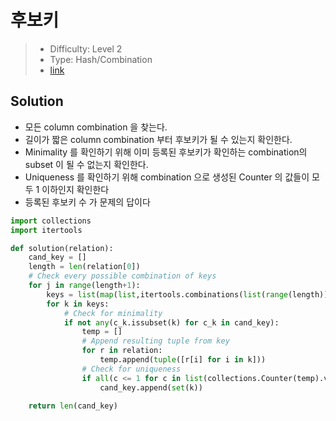 # 후보키

> - Difficulty: Level 2
> - Type: Hash/Combination
> - [link](https://programmers.co.kr/learn/courses/30/lessons/42890)

## Solution

- 모든 column combination 을 찾는다.
- 길이가 짧은 column combination 부터 후보키가 될 수 있는지 확인한다.
- Minimality 를 확인하기 위해 이미 등록된 후보키가 확인하는 combination의 subset 이 될 수 없는지 확인한다.
- Uniqueness 를 확인하기 위해 combination 으로 생성된 Counter 의 값들이 모두 1 이하인지 확인한다
- 등록된 후보키 수 가 문제의 답이다

```python
import collections
import itertools

def solution(relation):
    cand_key = []
    length = len(relation[0])
    # Check every possible combination of keys
    for j in range(length+1):
        keys = list(map(list,itertools.combinations(list(range(length)),j)))
        for k in keys:
            # Check for minimality
            if not any(c_k.issubset(k) for c_k in cand_key):
                temp = []
                # Append resulting tuple from key
                for r in relation:
                    temp.append(tuple([r[i] for i in k]))
                # Check for uniqueness
                if all(c <= 1 for c in list(collections.Counter(temp).values())):
                    cand_key.append(set(k))

    return len(cand_key)
```
